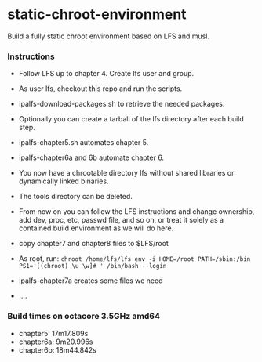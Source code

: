# static-chroot-environment

Build a fully static chroot environment based on LFS and musl.  

### Instructions

* Follow LFS up to chapter 4. Create lfs user and group.
* As user lfs, checkout this repo and run the scripts.
* ipalfs-download-packages.sh to retrieve the needed packages.
* Optionally you can create a tarball of the lfs directory after each build step.
* ipalfs-chapter5.sh automates chapter 5.
* ipalfs-chapter6a and 6b automate chapter 6.
* You now have a chrootable directory lfs without shared libraries or dynamically linked binaries.
* The tools directory can be deleted.
* From now on you can follow the LFS instructions and change ownership, add dev, proc, etc, passwd file, and so on, or treat it solely as a contained build environment as we will do here.

* copy chapter7 and chapter8 files to $LFS/root
* As root, run: ``chroot /home/lfs/lfs env -i HOME=/root PATH=/sbin:/bin PS1='[(chroot) \u \w]# ' /bin/bash --login``
* ipalfs-chapter7a creates some files we need
* ....

### Build times on octacore 3.5GHz amd64

* chapter5: 17m17.809s
* chapter6a: 9m20.996s
* chapter6b: 18m44.842s

